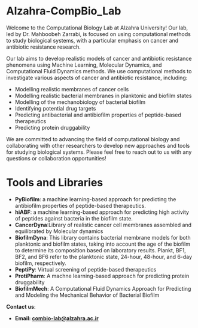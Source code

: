 # Alzahra-CompBio_Lab
Welcome to the Computational Biology Lab at Alzahra University! Our lab, led by Dr. Mahboobeh Zarrabi, is focused on using computational methods to study biological systems, with a particular emphasis on cancer and antibiotic resistance research.

Our lab aims to develop realistic models of cancer and antibiotic resistance phenomena using Machine Learning, Molecular Dynamics, and Computational Fluid Dynamics methods. We use computational methods to investigate various aspects of cancer and antibiotic resistance, including:

* Modelling realistic membranes of cancer cells
* Modelling realistic bacterial membranes in planktonic and biofilm states
* Modelling of the mechanobiology of bacterial biofilm
* Identifying potential drug targets
* Predicting antibacterial and antibiofilm properties of peptide-based therapeutics
* Predicting protein druggability

We are committed to advancing the field of computational biology and collaborating with other researchers to develop new approaches and tools for studying biological systems. Please feel free to reach out to us with any questions or collaboration opportunities!
# Tools and Libraries
* **PyBiofilm**: a machine learning-based approach for predicting the antibiofilm properties of peptide-based therapeutics.
* **hiABF**: a machine learning-based approach for predicting high activity of peptides against bacteria in the biofilm state.
* **CancerDyna**:Library of realistic cancer cell membranes assembled and equilibrated by Molecular dynamics
* **BiofilmDyna**: This library contains bacterial membrane models for both planktonic and biofilm states, taking into account the age of the biofilm to determine its composition based on laboratory results. Plankt, BF1, BF2, and BF6 refer to the planktonic state, 24-hour, 48-hour, and 6-day biofilm, respectively.
* **PeptiPy**: Virtual screening of peptide-based therapeutics
* **ProtiPharm**: A machne learning-based approach for predicting protein druggability
* **BiofilmMech**: A Computational Fluid Dynamics Approach for Predicting and Modeling the Mechanical Behavior of Bacterial Biofilm


**Contact us**:
* **Email: combio-lab@alzahra.ac.ir**
